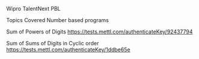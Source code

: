 Wipro TalentNext PBL

Topics Covered Number based programs

Sum of Powers of Digits
https://tests.mettl.com/authenticateKey/92437794

Sum of Sums of Digits in Cyclic order
https://tests.mettl.com/authenticateKey/1ddbe65e